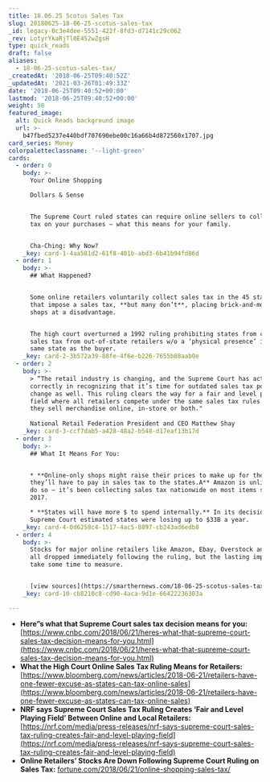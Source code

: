 ```yaml
---
title: 18.06.25 Scotus Sales Tax
slug: 20180625-18-06-25-scotus-sales-tax
_id: legacy-0c3e4dee-5551-422f-8fd3-d7141c29c062
_rev: LotyrYkaRjTl0E452wZgsH
type: quick_reads
draft: false
aliases:
  - 18-06-25-scotus-sales-tax/
_createdAt: '2018-06-25T09:40:52Z'
_updatedAt: '2021-03-26T01:49:33Z'
date: '2018-06-25T09:40:52+00:00'
lastmod: '2018-06-25T09:40:52+00:00'
weight: 50
featured_image:
  alt: Quick Reads background image
  url: >-
    b47fbed5237e440bdf707690ebe00c16a66b4d872560x1707.jpg
card_series: Money
colorpaletteclassname: '--light-green'
cards:
  - order: 0
    body: >-
      Your Online Shopping  

      Dollars & Sense 


      The Supreme Court ruled states can require online sellers to collect sales
      tax on your purchases – what this means for your family.


      Cha-Ching: Why Now?
    _key: card-1-4aa581d2-61f8-401b-abd3-6b41b94fd86d
  - order: 1
    body: >-
      ## What Happened?


      Some online retailers voluntarily collect sales tax in the 45 states + DC
      that impose a sales tax, **but many don’t**, placing brick-and-mortar
      shops at a disadvantage.


      The high court overturned a 1992 ruling prohibiting states from collecting
      sales tax from out-of-state retailers w/o a ‘physical presence’ in the
      same state as the buyer.
    _key: card-2-3b572a39-88fe-4f6e-b226-7655b88aab0e
  - order: 2
    body: >-
      > “The retail industry is changing, and the Supreme Court has acted
      correctly in recognizing that it’s time for outdated sales tax policies to
      change as well. This ruling clears the way for a fair and level playing
      field where all retailers compete under the same sales tax rules whether
      they sell merchandise online, in-store or both."  
        
      National Retail Federation President and CEO Matthew Shay
    _key: card-3-ccf7dab5-a428-48a2-b548-d17eaf13b17d
  - order: 3
    body: >-
      ## What It Means For You:


      * **Online-only shops might raise their prices to make up for the money
      they’ll have to pay in sales tax to the states.A** Amazon is unlikely to
      do so – it’s been collecting sales tax nationwide on most items since
      2017.

      * **States will have more $ to spend internally.** In its decision, the
      Supreme Court estimated states were losing up to $33B a year.
    _key: card-4-0d6258c4-1517-4ac5-8897-cb243ad6edb8
  - order: 4
    body: >-
      Stocks for major online retailers like Amazon, Ebay, Overstock and Wayfair
      all dropped immediately following the ruling, but the lasting impact will
      take some time to measure.


      [view sources](https://smarthernews.com/18-06-25-scotus-sales-tax/)
    _key: card-10-cb8210c8-cd90-4aca-9d1e-66422236303a

---
```

* **Here”s what that Supreme Court sales tax decision means for you:** [https://www.cnbc.com/2018/06/21/heres-what-that-supreme-court-sales-tax-decision-means-for-you.html](https://www.cnbc.com/2018/06/21/heres-what-that-supreme-court-sales-tax-decision-means-for-you.html)
* **What the High Court Online Sales Tax Ruling Means for Retailers:** [https://www.bloomberg.com/news/articles/2018-06-21/retailers-have-one-fewer-excuse-as-states-can-tax-online-sales](https://www.bloomberg.com/news/articles/2018-06-21/retailers-have-one-fewer-excuse-as-states-can-tax-online-sales)
* **NRF says Supreme Court Sales Tax Ruling Creates ‘Fair and Level Playing Field’ Between Online and Local Retailers:** [https://nrf.com/media/press-releases/nrf-says-supreme-court-sales-tax-ruling-creates-fair-and-level-playing-field](https://nrf.com/media/press-releases/nrf-says-supreme-court-sales-tax-ruling-creates-fair-and-level-playing-field)
* **Online Retailers’ Stocks Are Down Following Supreme Court Ruling on Sales Tax:** [fortune.com/2018/06/21/online-shopping-sales-tax/](http://fortune.com/2018/06/21/online-shopping-sales-tax/)